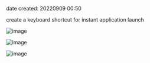 date created: 20220909 00:50


create a keyboard shortcut for instant application launch

![image](https://user-images.githubusercontent.com/111704606/189179611-2306906a-a28d-4da4-aca6-1fbf1e17ae35.png)

![image](https://user-images.githubusercontent.com/111704606/189179916-c5c062ef-403f-46f5-b7c5-d4f10ddbaa41.png)

![image](https://user-images.githubusercontent.com/111704606/189180094-722b91fb-9143-4bb0-b527-9f492874924e.png)